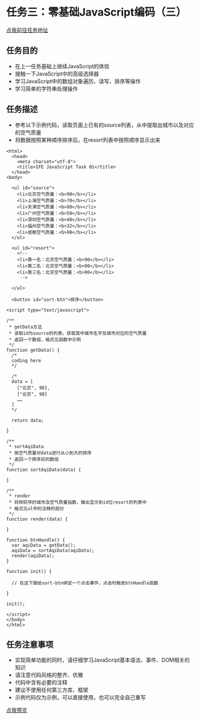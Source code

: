 # 任务三：零基础JavaScript编码（三）
[点我前往任务地址](http://ife.baidu.com/course/detail/id/98)
## 任务目的
+	在上一任务基础上继续JavaScript的体验
+	接触一下JavaScript中的高级选择器
+	学习JavaScript中的数组对象遍历、读写、排序等操作
+	学习简单的字符串处理操作

## 任务描述
+	参考以下示例代码，读取页面上已有的source列表，从中提取出城市以及对应的空气质量
+	将数据按照某种顺序排序后，在resort列表中按照顺序显示出来
	
	
<!DOCTYPE html>
	
	<html>
	  <head>
	    <meta charset="utf-8">
	    <title>IFE JavaScript Task 01</title>
	  </head>
	<body>
	
	  <ul id="source">
	    <li>北京空气质量：<b>90</b></li>
	    <li>上海空气质量：<b>70</b></li>
	    <li>天津空气质量：<b>80</b></li>
	    <li>广州空气质量：<b>50</b></li>
	    <li>深圳空气质量：<b>40</b></li>
	    <li>福州空气质量：<b>32</b></li>
	    <li>成都空气质量：<b>90</b></li>
	  </ul>
	
	  <ul id="resort">
	    <!-- 
	    <li>第一名：北京空气质量：<b>90</b></li>
	    <li>第二名：北京空气质量：<b>90</b></li>
	    <li>第三名：北京空气质量：<b>90</b></li>
	     -->
	
	  </ul>
	
	  <button id="sort-btn">排序</button>
	
	<script type="text/javascript">
	
	/**
	 * getData方法
	 * 读取id为source的列表，获取其中城市名字及城市对应的空气质量
	 * 返回一个数组，格式见函数中示例
	 */
	function getData() {
	  /*
	  coding here
	  */
	
	  /*
	  data = [
	    ["北京", 90],
	    ["北京", 90]
	    ……
	  ]
	  */
	
	  return data;
	
	}
	
	/**
	 * sortAqiData
	 * 按空气质量对data进行从小到大的排序
	 * 返回一个排序后的数组
	 */
	function sortAqiData(data) {
	
	}
	
	/**
	 * render
	 * 将排好序的城市及空气质量指数，输出显示到id位resort的列表中
	 * 格式见ul中的注释的部分
	 */
	function render(data) {
	
	}
	
	function btnHandle() {
	  var aqiData = getData();
	  aqiData = sortAqiData(aqiData);
	  render(aqiData);
	}
	
	function init() {
	
	  // 在这下面给sort-btn绑定一个点击事件，点击时触发btnHandle函数
	
	}
	
	init();
	
	</script>
	</body>
	</html>

## 任务注意事项
+	实现简单功能的同时，请仔细学习JavaScript基本语法、事件、DOM相关的知识
+	请注意代码风格的整齐、优雅
+	代码中含有必要的注释
+	建议不使用任何第三方库、框架
+	示例代码仅为示例，可以直接使用，也可以完全自己重写

[点我预览](http://htmlpreview.github.io/?https://github.com/RAAMENN/ife2017/blob/master/%E6%96%8C%E6%96%8C%E5%AD%A6%E9%99%A2/%E4%BB%BB%E5%8A%A1%E4%B8%89/%E4%BB%BB%E5%8A%A1%E4%B8%89.html)